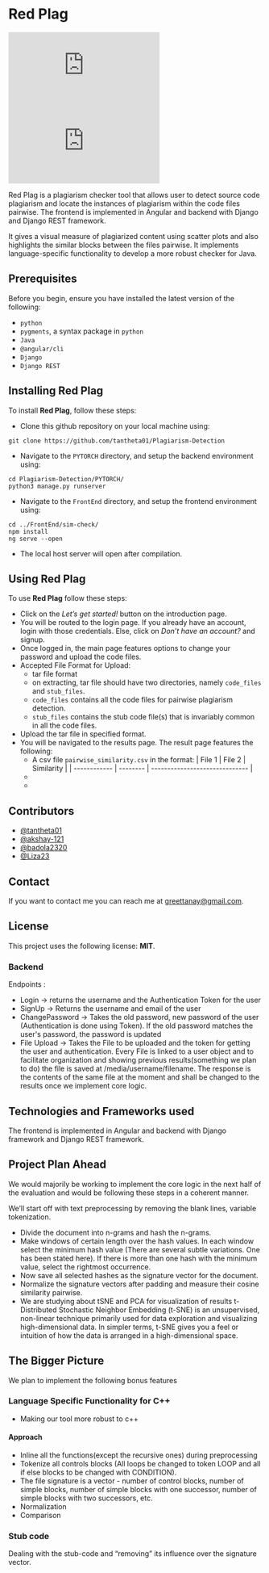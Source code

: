  # Red Plag
![GitHub repo size](https://img.shields.io/github/repo-size/scottydocs/README-template.md)
![GitHub contributors](https://img.shields.io/github/contributors/scottydocs/README-template.md)

Red Plag is a plagiarism checker tool that allows user to detect source code plagiarism and locate the instances of plagiarism within the code files pairwise. The frontend is implemented in Angular and backend with Django and Django REST framework.

It gives a visual measure of plagiarized content using scatter plots and also highlights the similar blocks between the files pairwise. It implements language-specific functionality to develop a more robust checker for Java.

## Prerequisites

Before you begin, ensure you have installed the latest version of the following:

* `python`
* `pygments`, a syntax package in `python`
* `Java`
* `@angular/cli`
* `Django`
* `Django REST`

## Installing Red Plag

To install **Red Plag**, follow these steps:

* Clone this github repository on your local machine using:
```
git clone https://github.com/tantheta01/Plagiarism-Detection
```
* Navigate to the `PYTORCH` directory, and setup the backend environment using:
```
cd Plagiarism-Detection/PYTORCH/
python3 manage.py runserver
```
* Navigate to the `FrontEnd` directory, and setup the frontend environment using:
```
cd ../FrontEnd/sim-check/
npm install
ng serve --open
```
* The local host server will open after compilation.

## Using Red Plag

To use **Red Plag** follow these steps:
* Click on the *Let’s get started!* button on the introduction page.
* You will be routed to the login page. If you already have an account, login with those credentials. Else, click on *Don’t have an account?* and signup.
* Once logged in, the main page features options to change your password and upload the code files.
* Accepted File Format for Upload:
    * tar file format
    * on extracting, tar file should have two directories, namely `code_files` and `stub_files`.
    * `code_files` contains all the code files for pairwise plagiarism detection.
    * `stub_files` contains the stub code file(s) that is invariably common in all the code files.
* Upload the tar file in specified format.
* You will be navigated to the results page. The result page features the following:
    * A csv file `pairwise_similarity.csv` in the format:
| File 1       | File 2   | Similarity                     |
| ------------ | -------- | ------------------------------ |
    * 
    * 

## Contributors
* [@tantheta01](https://github.com/tantheta01)
* [@akshay-121](https://github.com/akshay-121)
* [@badola2320](https://github.com/badola2320)
* [@Liza23](https://github.com/Liza23)

## Contact
If you want to contact me you can reach me at greettanay@gmail.com.

## License
This project uses the following license: **MIT**.

### Backend
Endpoints  : 
- Login -> returns the username and the Authentication Token for the user
- SignUp -> Returns the username and email of the user
- ChangePassword -> Takes the old password, new password of the user (Authentication is done using Token). If the old password matches the user's password, the password is updated
- File Upload -> Takes the File to be uploaded and the token for getting the user and authentication. Every File is linked to a user object and to facilitate organization and showing previous results(something we plan to do) the file is saved at /media/username/filename. The response is the contents of the same file at the moment and shall be changed to the results once we implement core logic. 


## Technologies and Frameworks used
The frontend is implemented in Angular and backend with Django framework and Django REST framework. 


## Project Plan Ahead
We would majorily be working to implement the core logic in the next half of the evaluation and would be following these steps in a coherent manner. 

We’ll start off with text preprocessing by removing the blank lines, variable tokenization.
- Divide the document into n-grams and hash the n-grams.
- Make windows of certain length over the hash values. In each window select the minimum hash value (There are several subtle variations. One has been stated here). If there is more than one hash with the minimum value, select the rightmost occurrence. 
- Now save all selected hashes as the signature vector for the document.
- Normalize the signature vectors after padding and measure their cosine similarity pairwise. 
- We are studying about tSNE and PCA for visualization of results
t-Distributed Stochastic Neighbor Embedding (t-SNE) is an unsupervised, non-linear technique primarily used for data exploration and visualizing high-dimensional data. In simpler terms, t-SNE gives you a feel or intuition of how the data is arranged in a high-dimensional space. 

## The Bigger Picture
We plan to implement the following bonus features
### Language Specific Functionality for C++
- Making our tool more robust to c++
#### Approach
- Inline all the functions(except the recursive ones) during preprocessing
- Tokenize all controls blocks (All loops be changed to token LOOP and all if else blocks to be changed with CONDITION). 
- The file signature is a vector - number of control blocks, number of simple blocks, number of simple blocks with one successor, number of simple blocks with two successors, etc. 
- Normalization
- Comparison
### Stub code
Dealing with the stub-code and “removing” its influence over the signature vector.

